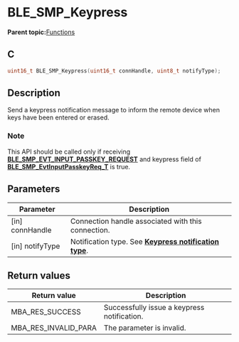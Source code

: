 # BLE\_SMP\_Keypress

**Parent topic:**[Functions](GUID-B4A018ED-CB34-4D52-A7F9-3E7808C43BF8.md)

## C

```c
uint16_t BLE_SMP_Keypress(uint16_t connHandle, uint8_t notifyType);
```

## Description

Send a keypress notification message to inform the remote device when keys have been entered or erased.

### Note

This API should be called only if receiving **[BLE\_SMP\_EVT\_INPUT\_PASSKEY\_REQUEST](GUID-184B99E4-8C26-4312-8593-3EE58F9E842B.md)** and keypress field of **[BLE\_SMP\_EvtInputPasskeyReq\_T](GUID-C20C1A2F-B3E0-40EC-B591-D78B88023896.md)** is true.

## Parameters

|Parameter|Description|
|---------|-----------|
|\[in\] connHandle|Connection handle associated with this connection.|
|\[in\] notifyType|Notification type. See **[Keypress notification type](GUID-164E3098-A072-414C-A1EF-36129EC37BFB.md)**.|

## Return values

|Return value|Description|
|------------|-----------|
|MBA\_RES\_SUCCESS|Successfully issue a keypress notification.|
|MBA\_RES\_INVALID\_PARA|The parameter is invalid.|


